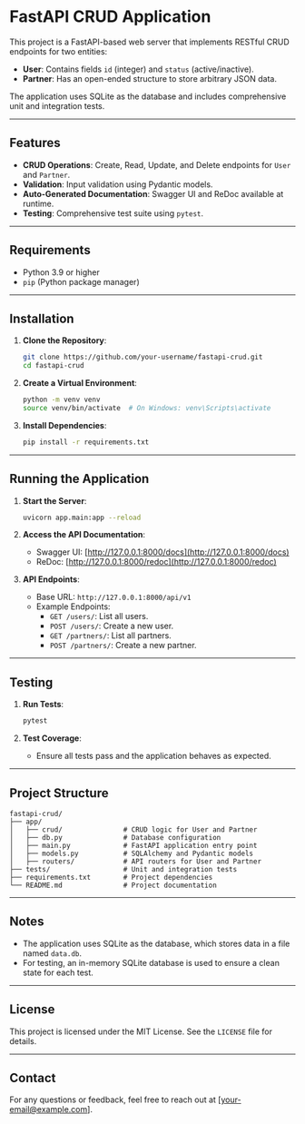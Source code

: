 # FastAPI CRUD Application

This project is a FastAPI-based web server that implements RESTful CRUD endpoints for two entities:
- **User**: Contains fields `id` (integer) and `status` (active/inactive).
- **Partner**: Has an open-ended structure to store arbitrary JSON data.

The application uses SQLite as the database and includes comprehensive unit and integration tests.

---

## Features
- **CRUD Operations**: Create, Read, Update, and Delete endpoints for `User` and `Partner`.
- **Validation**: Input validation using Pydantic models.
- **Auto-Generated Documentation**: Swagger UI and ReDoc available at runtime.
- **Testing**: Comprehensive test suite using `pytest`.

---

## Requirements
- Python 3.9 or higher
- `pip` (Python package manager)

---

## Installation

1. **Clone the Repository**:
   ```bash
   git clone https://github.com/your-username/fastapi-crud.git
   cd fastapi-crud
   ```

2. **Create a Virtual Environment**:
   ```bash
   python -m venv venv
   source venv/bin/activate  # On Windows: venv\Scripts\activate
   ```

3. **Install Dependencies**:
   ```bash
   pip install -r requirements.txt
   ```

---

## Running the Application

1. **Start the Server**:
   ```bash
   uvicorn app.main:app --reload
   ```

2. **Access the API Documentation**:
   - Swagger UI: [http://127.0.0.1:8000/docs](http://127.0.0.1:8000/docs)
   - ReDoc: [http://127.0.0.1:8000/redoc](http://127.0.0.1:8000/redoc)

3. **API Endpoints**:
   - Base URL: `http://127.0.0.1:8000/api/v1`
   - Example Endpoints:
     - `GET /users/`: List all users.
     - `POST /users/`: Create a new user.
     - `GET /partners/`: List all partners.
     - `POST /partners/`: Create a new partner.

---

## Testing

1. **Run Tests**:
   ```bash
   pytest
   ```

2. **Test Coverage**:
   - Ensure all tests pass and the application behaves as expected.

---

## Project Structure

```
fastapi-crud/
├── app/
│   ├── crud/               # CRUD logic for User and Partner
│   ├── db.py               # Database configuration
│   ├── main.py             # FastAPI application entry point
│   ├── models.py           # SQLAlchemy and Pydantic models
│   ├── routers/            # API routers for User and Partner
├── tests/                  # Unit and integration tests
├── requirements.txt        # Project dependencies
└── README.md               # Project documentation
```

---

## Notes
- The application uses SQLite as the database, which stores data in a file named `data.db`.
- For testing, an in-memory SQLite database is used to ensure a clean state for each test.

---

## License
This project is licensed under the MIT License. See the `LICENSE` file for details.

---

## Contact
For any questions or feedback, feel free to reach out at [your-email@example.com].
